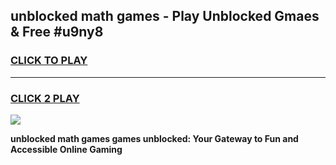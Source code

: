 
## unblocked math games - Play Unblocked Gmaes & Free #u9ny8
<h3>
<a href="https://premium.freeplayer.one?title=unblocked_math_games&ref=03M">CLICK TO PLAY</a></h3>
<hr>

<h3>
<a href="https://premium.freeplayer.one?title=unblocked_math_games&ref=03M">CLICK 2 PLAY</a>
  
</h3>

<a href="https://premium.freeplayer.one?title=unblocked_math_games&ref=03M"><img src="https://clearcache.store/games.png"></a>


**unblocked math games games unblocked: Your Gateway to Fun and Accessible Online Gaming**
